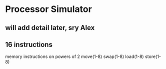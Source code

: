 # Processor Simulator

## will add detail later, sry Alex

## 16 instructions

memory instructions on powers of 2
move(1-8)
swap(1-8)
load(1-8)
store(1-8)

